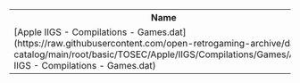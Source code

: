 <table>
<tr><th>Name</th><th>Size</th></tr>
<tr><td>
[Apple IIGS - Compilations - Games.dat](https://raw.githubusercontent.com/open-retrogaming-archive/dat-catalog/main/root/basic/TOSEC/Apple/IIGS/Compilations/Games/Apple IIGS - Compilations - Games.dat)
</td><td>9353</td></tr>
</table>
